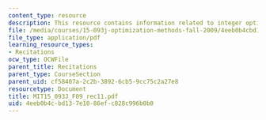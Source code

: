 ```yaml
---
content_type: resource
description: This resource contains information related to integer optimization.
file: /media/courses/15-093j-optimization-methods-fall-2009/4eeb0b4cbd137e1086efc828c996b0b0_MIT15_093J_F09_rec11.pdf
file_type: application/pdf
learning_resource_types:
- Recitations
ocw_type: OCWFile
parent_title: Recitations
parent_type: CourseSection
parent_uid: cf58407a-2c2b-3892-6cb5-9cc75c2a27e8
resourcetype: Document
title: MIT15_093J_F09_rec11.pdf
uid: 4eeb0b4c-bd13-7e10-86ef-c828c996b0b0
---
```

